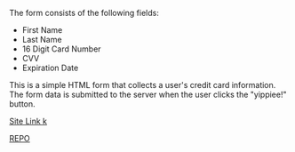
The form consists of the following fields:

- First Name
- Last Name
- 16 Digit Card Number
- CVV
- Expiration Date

This is a simple HTML form that collects a user's credit card information.
 The form data is submitted to the server when the user clicks the "yippiee!" button.

<a href="https://dylankoss23.github.io/gitclone"> Site Link k</a>

<a href="https://github.com/spoopy293/assignment12.git" target="REPO">REPO</a>